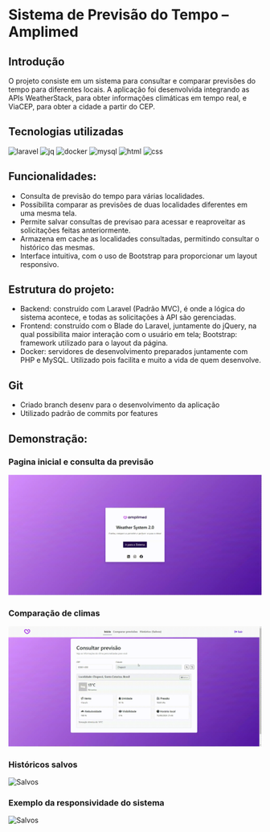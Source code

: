 # Sistema de Previsão do Tempo – Amplimed

## Introdução
O projeto consiste em um sistema para consultar e comparar previsões do tempo para diferentes locais. A aplicação foi desenvolvida integrando as APIs WeatherStack, para obter informações climáticas em tempo real, e ViaCEP, para obter a cidade a partir do CEP.

## Tecnologias utilizadas
<p>
  <img src="https://img.shields.io/badge/laravel-%23FF2D20.svg?style=for-the-badge&logo=laravel&logoColor=white" alt="laravel" />
  <img src="https://img.shields.io/badge/jquery-%230769AD.svg?style=for-the-badge&logo=jquery&logoColor=white" alt="jq" />
  <img src="https://img.shields.io/badge/docker-%230db7ed.svg?style=for-the-badge&logo=docker&logoColor=white" alt="docker" />
  <img src="https://img.shields.io/badge/mysql-4479A1.svg?style=for-the-badge&logo=mysql&logoColor=white" alt="mysql" />
  <img src="https://img.shields.io/badge/html5-%23E34F26.svg?style=for-the-badge&logo=html5&logoColor=white" alt="html" />
  <img src="https://img.shields.io/badge/css3-%231572B6.svg?style=for-the-badge&logo=css3&logoColor=white" alt="css" />
</p>

## Funcionalidades:
- Consulta de previsão do tempo para várias localidades.
- Possibilita comparar as previsões de duas localidades diferentes em uma mesma tela.
- Permite salvar consultas de previsao para acessar e reaproveitar as solicitações feitas anteriormente.
- Armazena em cache as localidades consultadas, permitindo consultar o histórico das mesmas.
- Interface intuitiva, com o uso de Bootstrap para proporcionar um layout responsivo.

## Estrutura do projeto:
- Backend: construído com Laravel (Padrão MVC), é onde a lógica do sistema acontece, e todas as solicitações à API são gerenciadas.
- Frontend: construído com o Blade do Laravel, juntamente do jQuery, na qual possibilita maior interação com o usuário em tela; Bootstrap: framework utilizado para o layout da página.
- Docker: servidores de desenvolvimento preparados juntamente com PHP e MySQL. Utilizado pois facilita e muito a vida de quem desenvolve.

## Git
- Criado branch desenv para o desenvolvimento da aplicação
- Utilizado padrão de commits por features

## Demonstração:

### Pagina inicial e consulta da previsão
![Home Page](https://github.com/hiurydev/ampli-project/blob/desenv/public/images/1-home-page.gif?raw=true)

### Comparação de climas
![Comparar](https://github.com/hiurydev/ampli-project/blob/desenv/public/images/2-comparar.gif?raw=true)

### Históricos salvos
![Salvos](https://github.com/hiurydev/ampli-project/blob/desenv/public/images/3-historico-salvo.gif?raw=true)

### Exemplo da responsividade do sistema
![Salvos](https://github.com/hiurydev/ampli-project/blob/desenv/public/images/4-responsividade.gif?raw=true)